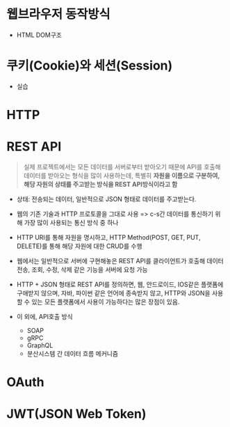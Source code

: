 # 웹브라우저 동작방식

- HTML DOM구조

# 쿠키(Cookie)와 세션(Session)

- 실습

# HTTP

# REST API

> 실제 프로젝트에서는 모든 데이터를 서버로부터 받아오기 때문에 API를 호출해 데이터를 받아오는 형식을 많이 사용하는데, 특별히 **자원을 이름으로 구분하여, 해당 자원의 상태를 주고받는 방식을 REST API방식이라고 함**

- 상태: 전송되는 데이터, 일반적으로 JSON 형태로 데이터를 주고받는다.

- 웹의 기존 기술과 HTTP 프로토콜을 그대로 사용 => c-s간 데이터를 통신하기 위해 가장 많이 사용되는 통신 방식 중 하나

- HTTP URI를 통해 자원을 명시하고, HTTP Method(POST, GET, PUT, DELETE)를 통해 해당 자원에 대한 CRUD를 수행

- 웹에서는 일반적으로 서버에 구현해놓은 REST API를 클라이언트가 호출해 데이터 전송, 조회, 수정, 삭제 같은 기능을 서버에 요청 가능 

- HTTP + JSON 형태로 REST API를 정의하면, 웹, 안드로이드, IOS같은 플랫폼에 구애받지 않으며, 자바, 파이썬 같은 언어에 종속받지 않고, HTTP와 JSON을 사용할 수 있는 모든 플랫폼에서 사용이 가능하다는 많은 장점이 있음.
- 이 외에, API호출 방식
  - SOAP
  - gRPC
  - GraphQL 
  - 분산시스템 간 데이터 흐름 메커니즘

# OAuth

# JWT(JSON Web Token)

